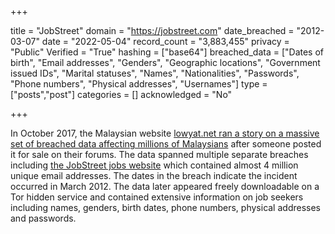 +++

title = "JobStreet"
domain = "https://jobstreet.com"
date_breached = "2012-03-07"
date = "2022-05-04"
record_count = "3,883,455"
privacy = "Public"
Verified = "True"
hashing = ["base64"]
breached_data = ["Dates of birth", "Email addresses", "Genders", "Geographic locations", "Government issued IDs", "Marital statuses", "Names", "Nationalities", "Passwords", "Phone numbers", "Physical addresses", "Usernames"]
type = ["posts","post"]
categories = []
acknowledged = "No"


+++


In October 2017, the Malaysian website <a href="https://www.lowyat.net/2017/145654/personal-data-millions-malaysians-sale-source-breach-still-unknown/" target="_blank" rel="noopener">lowyat.net ran a story on a massive set of breached data affecting millions of Malaysians</a> after someone posted it for sale on their forums. The data spanned multiple separate breaches including <a href="https://www.jobstreet.com/" target="_blank" rel="noopener">the JobStreet jobs website</a> which contained almost 4 million unique email addresses. The dates in the breach indicate the incident occurred in March 2012. The data later appeared freely downloadable on a Tor hidden service and contained extensive information on job seekers including names, genders, birth dates, phone numbers, physical addresses and passwords.

